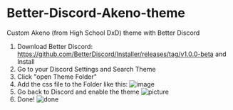# Better-Discord-Akeno-theme
Custom Akeno (from High School DxD) theme with Better Discord


1. Download Better Discord: https://github.com/BetterDiscord/Installer/releases/tag/v1.0.0-beta and Install
2. Go to your Discord Settings and Search Theme
3. Click "open Theme Folder"
4. Add the css file to the Folder like this: ![image](https://user-images.githubusercontent.com/72314825/115915622-dcf26700-a473-11eb-8407-608b03201856.png)
5. Go back to Discord and enable the theme ![picture](https://i.imgur.com/3xDstoB.png)
6. Done! ![done](https://i.imgur.com/c1zpxKX.png)
